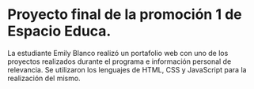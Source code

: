 # Proyecto final de la promoción 1 de Espacio Educa.

La estudiante Emily Blanco realizó un portafolio web con uno de los proyectos realizados durante el programa e información personal de relevancia. Se utilizaron los lenguajes de HTML, CSS y JavaScript para la realización del mismo.
